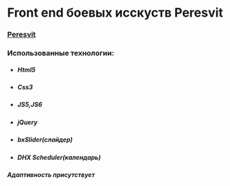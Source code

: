Front end  боевых исскуств Peresvit
==========================

### [Peresvit](http://lopukhovych.github.io/Peresvit%20project/index.html)
### Использованные технологии:

  - ##### Html5
  - ##### Css3
  - ##### JS5,JS6
  - ##### jQuery
  - ##### bxSlider(слайдер)
  - ##### DHX Scheduler(календарь)
  
 ***Адаптивность присутствует***